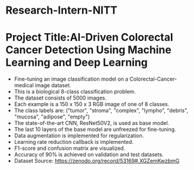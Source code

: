 # Research-Intern-NITT
# Project Title:AI-Driven Colorectal Cancer Detection Using Machine Learning and  Deep Learning
* Fine-tuning an image classification model on a Colorectal-Cancer-medical image dataset.
* This is a biological 8-class classification problem.
* The dataset consists of 5000 images.
* Each example is a 150 x 150 x 3 RGB image of one of 8 classes.
* The class labels are: ("tumor", "stroma", "complex", "lympho", "debris", "mucosa", "adipose", "empty")
* The state-of-the-art CNN, ResNet50V2, is used as base model.
* The last 10 layers of the base model are unfreezed for fine-tuning.
* Data augmentation is implemented for regularization.
* Learning rate reduction callback is implemented.
* F1-score and confusion matrix are visualized.
* Accuracy of 90% is achieved on validation and test datasets.
* Dataset Source: https://zenodo.org/record/53169#.XGZemKwzbmG
  
